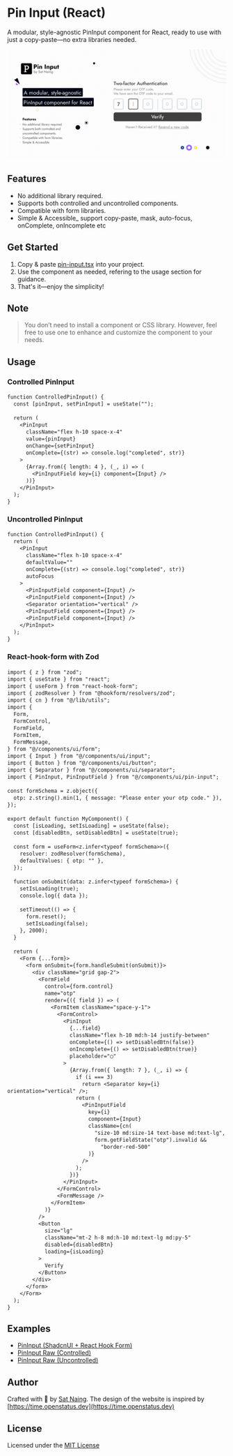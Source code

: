 # Pin Input (React)

A modular, style-agnostic PinInput component for React, ready to use with just a copy-paste—no extra libraries needed.

![Pin Input by Sat Naing](public/pin-input-social-card.png)

## Features

- No additional library required.
- Supports both controlled and uncontrolled components.
- Compatible with form libraries.
- Simple & Accessible\_ support copy-paste, mask, auto-focus, onComplete, onIncomplete etc

## Get Started

1. Copy & paste [pin-input.tsx](src/components/ui/pin-input.tsx) into your project.
2. Use the component as needed, refering to the usage section for guidance.
3. That's it—enjoy the simplicity!

## Note

> You don’t need to install a component or CSS library. However, feel free to use one to enhance and customize the component to your needs.

## Usage

### Controlled PinInput

```tsx
function ControlledPinInput() {
  const [pinInput, setPinInput] = useState("");

  return (
    <PinInput
      className="flex h-10 space-x-4"
      value={pinInput}
      onChange={setPinInput}
      onComplete={(str) => console.log("completed", str)}
    >
      {Array.from({ length: 4 }, (_, i) => (
        <PinInputField key={i} component={Input} />
      ))}
    </PinInput>
  );
}
```

### Uncontrolled PinInput

```tsx
function ControlledPinInput() {
  return (
    <PinInput
      className="flex h-10 space-x-4"
      defaultValue=""
      onComplete={(str) => console.log("completed", str)}
      autoFocus
    >
      <PinInputField component={Input} />
      <PinInputField component={Input} />
      <Separator orientation="vertical" />
      <PinInputField component={Input} />
      <PinInputField component={Input} />
    </PinInput>
  );
}
```

### React-hook-form with Zod

```tsx
import { z } from "zod";
import { useState } from "react";
import { useForm } from "react-hook-form";
import { zodResolver } from "@hookform/resolvers/zod";
import { cn } from "@/lib/utils";
import {
  Form,
  FormControl,
  FormField,
  FormItem,
  FormMessage,
} from "@/components/ui/form";
import { Input } from "@/components/ui/input";
import { Button } from "@/components/ui/button";
import { Separator } from "@/components/ui/separator";
import { PinInput, PinInputField } from "@/components/ui/pin-input";

const formSchema = z.object({
  otp: z.string().min(1, { message: "Please enter your otp code." }),
});

export default function MyComponent() {
  const [isLoading, setIsLoading] = useState(false);
  const [disabledBtn, setDisabledBtn] = useState(true);

  const form = useForm<z.infer<typeof formSchema>>({
    resolver: zodResolver(formSchema),
    defaultValues: { otp: "" },
  });

  function onSubmit(data: z.infer<typeof formSchema>) {
    setIsLoading(true);
    console.log({ data });

    setTimeout(() => {
      form.reset();
      setIsLoading(false);
    }, 2000);
  }

  return (
    <Form {...form}>
      <form onSubmit={form.handleSubmit(onSubmit)}>
        <div className="grid gap-2">
          <FormField
            control={form.control}
            name="otp"
            render={({ field }) => (
              <FormItem className="space-y-1">
                <FormControl>
                  <PinInput
                    {...field}
                    className="flex h-10 md:h-14 justify-between"
                    onComplete={() => setDisabledBtn(false)}
                    onIncomplete={() => setDisabledBtn(true)}
                    placeholder="◯"
                  >
                    {Array.from({ length: 7 }, (_, i) => {
                      if (i === 3)
                        return <Separator key={i} orientation="vertical" />;
                      return (
                        <PinInputField
                          key={i}
                          component={Input}
                          className={cn(
                            "size-10 md:size-14 text-base md:text-lg",
                            form.getFieldState("otp").invalid &&
                              "border-red-500"
                          )}
                        />
                      );
                    })}
                  </PinInput>
                </FormControl>
                <FormMessage />
              </FormItem>
            )}
          />
          <Button
            size="lg"
            className="mt-2 h-8 md:h-10 md:text-lg md:py-5"
            disabled={disabledBtn}
            loading={isLoading}
          >
            Verify
          </Button>
        </div>
      </form>
    </Form>
  );
}
```

## Examples

- [PinInput (ShadcnUI + React Hook Form)](https://stackblitz.com/edit/pin-input-shadcn-react-hook-form?file=src%2FApp.tsx)
- [PinInput Raw (Controlled)](https://stackblitz.com/edit/pin-input-raw?file=src%2FApp.tsx)
- [PinInput Raw (Uncontrolled)](https://stackblitz.com/edit/pin-input-raw-uncontolled?file=src%2FApp.tsx)

## Author

Crafted with 🤍 by [Sat Naing](https://satnaing.dev). The design of the website is inspired by [https://time.openstatus.dev](https://time.openstatus.dev)

## License

Licensed under the [MIT License](https://choosealicense.com/licenses/mit/)
